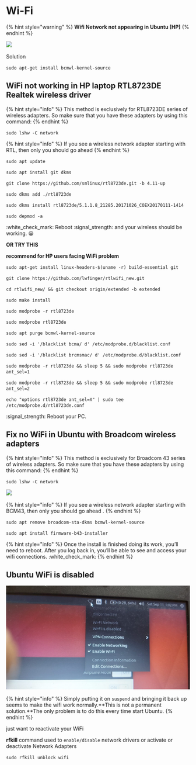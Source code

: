 # Wi-Fi

{% hint style="warning" %}
&#x20;**Wifi Network not appearing in Ubuntu \[HP]**
{% endhint %}

![](../.gitbook/assets/15178-women-no-internet-wifi-off-data-off.gif)

Solution

```
sudo apt-get install bcmwl-kernel-source 
```

## WiFi not working in HP laptop RTL8723DE Realtek wireless driver

{% hint style="info" %}
This method is exclusively for RTL8723DE series of wireless adapters. So make sure that you have these adapters by using this command:
{% endhint %}

```
sudo lshw -C network
```

{% hint style="info" %}
If you see a wireless network adapter starting with RTL, then only you should go ahead
{% endhint %}

```
sudo apt update
```

```
sudo apt install git dkms
```

```
git clone https://github.com/smlinux/rtl8723de.git -b 4.11-up
```

```
sudo dkms add ./rtl8723de
```

```
sudo dkms install rtl8723de/5.1.1.8_21285.20171026_COEX20170111-1414
```

```
sudo depmod -a
```

:white\_check\_mark: Reboot :signal\_strength: and your wireless should be working. :grinning:&#x20;

**OR TRY THIS**

&#x20;**recommend for HP users facing WiFi problem**

```
sudo apt-get install linux-headers-$(uname -r) build-essential git
```

```
git clone https://github.com/lwfinger/rtlwifi_new.git
```

```
cd rtlwifi_new/ && git checkout origin/extended -b extended
```

```
sudo make install
```

```
sudo modprobe -r rtl8723de
```

```
sudo modprobe rtl8723de
```

```
sudo apt purge bcmwl-kernel-source
```

```
sudo sed -i '/blacklist bcma/ d' /etc/modprobe.d/blacklist.conf
```

```
sudo sed -i '/blacklist brcmsmac/ d' /etc/modprobe.d/blacklist.conf
```

```
sudo modprobe -r rtl8723de && sleep 5 && sudo modprobe rtl8723de ant_sel=1
```

```
sudo modprobe -r rtl8723de && sleep 5 && sudo modprobe rtl8723de ant_sel=2
```

```
echo "options rtl8723de ant_sel=X" | sudo tee /etc/modprobe.d/rtl8723de.conf
```

:signal\_strength: Reboot your PC.

## &#x20;Fix no WiFi in Ubuntu with **Broadcom** wireless adapters

{% hint style="info" %}
This method is exclusively for Broadcom 43 series of wireless adapters. So make sure that you have these adapters by using this command:
{% endhint %}

```
sudo lshw -C network
```

![](../.gitbook/assets/20210705\_162317.jpg)

{% hint style="info" %}
If you see a wireless network adapter starting with BCM43, then only you should go ahead .
{% endhint %}

```
sudo apt remove broadcom-sta-dkms bcmwl-kernel-source
```

```
sudo apt install firmware-b43-installer
```

{% hint style="info" %}
Once the install is finished doing its work, you’ll need to reboot. After you log back in, you’ll be able to see and access your wifi connections. :white\_check\_mark:&#x20;
{% endhint %}

## Ubuntu WiFi is disabled

![](../.gitbook/assets/wifiissue.jpg)

{% hint style="info" %}
Simply putting it on `suspend` and bringing it back up seems to make the wifi work normally.**This is not a permanent solution.**The only problem is to do this every time  start Ubuntu.
{% endhint %}

just want to reactivate your WiFi

**rfkill** command used to `enable/disable` network drivers or activate or deactivate Network Adapters

```
sudo rfkill unblock wifi
```
